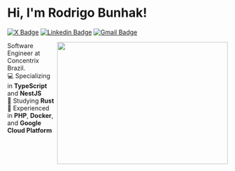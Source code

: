 <h1 align="left">Hi, I'm Rodrigo Bunhak!</h1>

[![X Badge](https://img.shields.io/badge/@rodrigobunhak-1f5aad?style=flat-square&logo=X&logoColor=white&link=https://x.com/RodrigoBunhak)](https://x.com/RodrigoBunhak)
[![Linkedin Badge](https://img.shields.io/badge/-Rodrigo%20Bunhak-1f5aad?style=flat-square&logo=Linkedin&logoColor=white&link=https://www.linkedin.com/in/rodrigo-bunhak/)](https://www.linkedin.com/in/rodrigo-bunhak/) 
[![Gmail Badge](https://img.shields.io/badge/-rodrigo.bunhak@gmail.com-1f5aad?style=flat-square&logo=Gmail&logoColor=white&link=mailto:rodrigo.bunhak@gmail.com)](mailto:rodrigo.bunhak@gmail.com)



<img align="right" width="390em" height="280em" src="https://user-images.githubusercontent.com/61331457/152841187-544b88c6-9a84-426c-b583-54e5d9f4b5de.svg" />


Software Engineer at Concentrix Brazil. </br>
💻 Specializing in **TypeScript** and **NestJS** </br>
🦀 Studying **Rust** </br>
🔧 Experienced in **PHP**, **Docker**, and **Google Cloud Platform** </br>
